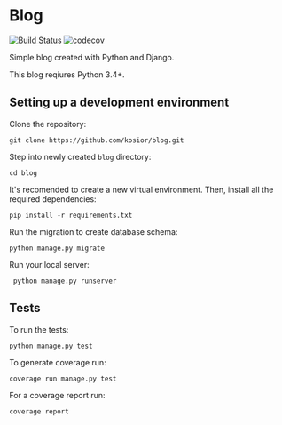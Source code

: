 # Blog

[![Build Status](https://travis-ci.com/kosior/blog.svg?branch=master)](https://travis-ci.com/kosior/blog) [![codecov](https://codecov.io/gh/kosior/blog/branch/master/graph/badge.svg)](https://codecov.io/gh/kosior/blog)

Simple blog created with Python and Django.

This blog reqiures Python 3.4+.

## Setting up a development environment

Clone the repository:

    git clone https://github.com/kosior/blog.git

Step into newly created `blog` directory:

    cd blog

It's recomended to create a new virtual environment. Then, install all the required dependencies:

    pip install -r requirements.txt
    
Run the migration to create database schema:

    python manage.py migrate
    
Run your local server:

     python manage.py runserver

## Tests

To run the tests:
    
    python manage.py test
    
To generate coverage run:

    coverage run manage.py test
    
For a coverage report run:

    coverage report
